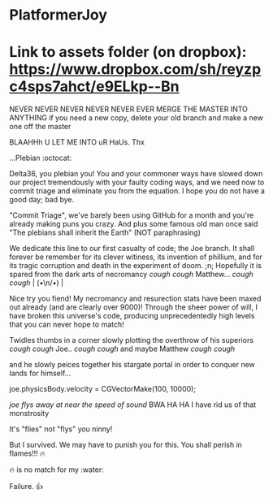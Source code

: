 PlatformerJoy
=============
Link to assets folder (on dropbox): https://www.dropbox.com/sh/reyzpc4sps7ahct/e9ELkp--Bn
=============
NEVER NEVER NEVER NEVER NEVER EVER MERGE THE MASTER INTO ANYTHING
if you need a new copy, delete your old branch and make a new one off the master 

BLAAHHh U LET ME INTO uR HaUs.  Thx

...Plebian :octocat: 

Delta36, you plebian you! You and your commoner ways have slowed down our project tremendously with your faulty coding ways, and we need now to commit triage and eliminate you from the equation. I hope you do not have a good day; bad bye.

"Commit Triage", we've barely been using GitHub for a month and you're already making puns you crazy.  And plus some famous old man once said "The plebians shall inherit the Earth" (NOT paraphrasing)

We dedicate this line to our first casualty of code; the Joe branch.  It shall forever be remember for its clever witiness, its invention of phillium, and for its tragic corruption and death in the experiment of doom. ;n;  Hopefully it is spared from the dark arts of necromancy *cough* *cough* Matthew... *cough* *cough* | (•\n/•) |

Nice try you fiend! My necromancy and resurection stats have been maxed out already (and are clearly over 9000)!  Through the sheer power of will, I have broken this universe's code, producing unprecedentedly high levels that you can never hope to match!

Twidles thumbs in a corner slowly plotting the overthrow of his superiors *cough* *cough* Joe.. *cough* *cough* 
      and maybe Matthew *cough* *cough*
     
and he slowly peices together his stargate portal in order to conquer new lands for himself...

joe.physicsBody.velocity = CGVectorMake(100, 10000);

*joe flys away at near the speed of sound*
BWA HA HA I have rid us of that monstrosity

It's "flies" not "flys" you ninny!

But I survived.  We may have to punish you for this.  You shall perish in flames!!! :fire:

:fire: is no match for my :water:

Failure. :thumbsup:
